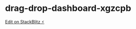 # drag-drop-dashboard-xgzcpb

[Edit on StackBlitz ⚡️](https://stackblitz.com/edit/drag-drop-dashboard-xgzcpb)